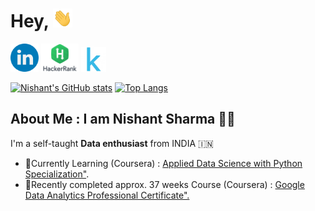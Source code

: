 # Hey, <img src="https://raw.githubusercontent.com/ABSphreak/ABSphreak/master/gifs/Hi.gif" height="30px"/> 

<!--contact information links with logos-->
<a href="https://www.linkedin.com/in/nishantsharma95/"><img src="link_logos/linkedin.png" width="45" /></a>
<a href="https://www.hackerrank.com/niku4195jjn"><img src="link_logos/HackerRank.png" width="60" /></a>
<a href="https://www.kaggle.com/nishantsharma4195"><img src="link_logos/kaggle.jpg" width="40" /></a>

[![Nishant's GitHub stats](https://github-readme-stats.vercel.app/api?username=Nishant4195&show_icons=true&theme=vue )](https://github.com/Nishant4195/github-readme-stats)
[![Top Langs](https://github-readme-stats.vercel.app/api/top-langs/?username=Nishant4195&layout=compact)](https://github.com/Nishant4195/github-readme-stats)

## About Me : I am Nishant Sharma 🧍‍♂️
I'm a self-taught **Data enthusiast** from INDIA 🇮🇳 

* 🌱Currently Learning (Coursera) : <a href="https://www.coursera.org/specializations/data-science-python">Applied Data Science with Python Specialization"</a>.
* 📝Recently completed approx. 37 weeks Course (Coursera) : <a href="https://coursera.org/verify/professional-cert/KRDFVNE9F32A">Google Data Analytics Professional Certificate".</a>
